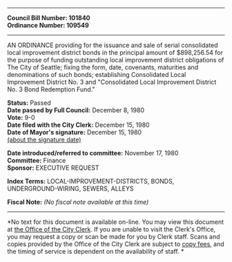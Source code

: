 * * * * *  
  
**Council Bill Number: [](#h0)[](#h2)101840**   
**Ordinance Number: 109549**  
  
* * * * *  
  
AN ORDINANCE providing for the issuance and sale of serial consolidated local improvement district bonds in the principal amount of $898,256.54 for the purpose of funding outstanding local improvement district obligations of The City of Seattle; fixing the form, date, covenants, maturities and denominations of such bonds; establishing Consolidated Local Improvement District No. 3 and "Consolidated Local Improvement District No. 3 Bond Redemption Fund."  
  
**Status:** Passed   
**Date passed by Full Council:** December 8, 1980   
**Vote:** 9-0   
**Date filed with the City Clerk:** December 15, 1980   
**Date of Mayor's signature:** December 15, 1980   
[(about the signature date)](/~public/approvaldate.htm)   
  
  
**Date introduced/referred to committee:** November 17, 1980   
**Committee:** Finance   
**Sponsor:** EXECUTIVE REQUEST   
  
**Index Terms:** LOCAL-IMPROVEMENT-DISTRICTS, BONDS, UNDERGROUND-WIRING, SEWERS, ALLEYS  
  
**Fiscal Note:** *(No fiscal note available at this time)*  
  
* * * * *  
  
*No text for this document is available on-line. You may view this document at [the Office of the City Clerk](http://www.seattle.gov/leg/clerk/contactUs.htm). If you are unable to visit the Clerk's Office, you may request a copy or scan be made for you by Clerk staff. Scans and copies provided by the Office of the City Clerk are subject to [copy fees](http://clerk.seattle.gov/~public/clerkfees.htm), and the timing of service is dependent on the availability of staff. *  
  
  
